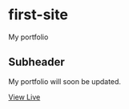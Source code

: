 # first-site

My portfolio

## Subheader

My portfolio will soon be updated.

[View Live](https://okolipraiz.github.io/first-site/)
